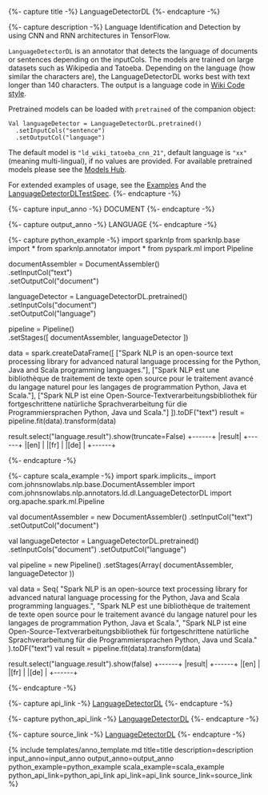 {%- capture title -%}
LanguageDetectorDL
{%- endcapture -%}

{%- capture description -%}
Language Identification and Detection by using CNN and RNN architectures in TensorFlow.

`LanguageDetectorDL` is an annotator that detects the language of documents or sentences depending on the inputCols.
The models are trained on large datasets such as Wikipedia and Tatoeba.
Depending on the language (how similar the characters are), the LanguageDetectorDL works
best with text longer than 140 characters.
The output is a language code in [Wiki Code style](https://en.wikipedia.org/wiki/List_of_Wikipedias).

Pretrained models can be loaded with `pretrained` of the companion object:
```
Val languageDetector = LanguageDetectorDL.pretrained()
  .setInputCols("sentence")
  .setOutputCol("language")
```
The default model is `"ld_wiki_tatoeba_cnn_21"`, default language is `"xx"` (meaning multi-lingual),
if no values are provided.
For available pretrained models please see the [Models Hub](https://nlp.johnsnowlabs.com/models?task=Language+Detection).

For extended examples of usage, see the [Examples](https://github.com/JohnSnowLabs/spark-nlp/blob/master/example/python/annotation/text/english/language-detection/Language_Detection_and_Indentification.ipynb)
And the [LanguageDetectorDLTestSpec](https://github.com/JohnSnowLabs/spark-nlp/blob/master/src/test/scala/com/johnsnowlabs/nlp/annotators/ld/dl/LanguageDetectorDLTestSpec.scala).
{%- endcapture -%}

{%- capture input_anno -%}
DOCUMENT
{%- endcapture -%}

{%- capture output_anno -%}
LANGUAGE
{%- endcapture -%}

{%- capture python_example -%}
import sparknlp
from sparknlp.base import *
from sparknlp.annotator import *
from pyspark.ml import Pipeline

documentAssembler = DocumentAssembler() \
    .setInputCol("text") \
    .setOutputCol("document")

languageDetector = LanguageDetectorDL.pretrained() \
    .setInputCols("document") \
    .setOutputCol("language")

pipeline = Pipeline() \
    .setStages([
      documentAssembler,
      languageDetector
    ])

data = spark.createDataFrame([
    ["Spark NLP is an open-source text processing library for advanced natural language processing for the Python, Java and Scala programming languages."],
    ["Spark NLP est une bibliothèque de traitement de texte open source pour le traitement avancé du langage naturel pour les langages de programmation Python, Java et Scala."],
    ["Spark NLP ist eine Open-Source-Textverarbeitungsbibliothek für fortgeschrittene natürliche Sprachverarbeitung für die Programmiersprachen Python, Java und Scala."]
]).toDF("text")
result = pipeline.fit(data).transform(data)

result.select("language.result").show(truncate=False)
+------+
|result|
+------+
|[en]  |
|[fr]  |
|[de]  |
+------+

{%- endcapture -%}

{%- capture scala_example -%}
import spark.implicits._
import com.johnsnowlabs.nlp.base.DocumentAssembler
import com.johnsnowlabs.nlp.annotators.ld.dl.LanguageDetectorDL
import org.apache.spark.ml.Pipeline

val documentAssembler = new DocumentAssembler()
  .setInputCol("text")
  .setOutputCol("document")

val languageDetector = LanguageDetectorDL.pretrained()
  .setInputCols("document")
  .setOutputCol("language")

val pipeline = new Pipeline()
  .setStages(Array(
    documentAssembler,
    languageDetector
  ))

val data = Seq(
  "Spark NLP is an open-source text processing library for advanced natural language processing for the Python, Java and Scala programming languages.",
  "Spark NLP est une bibliothèque de traitement de texte open source pour le traitement avancé du langage naturel pour les langages de programmation Python, Java et Scala.",
  "Spark NLP ist eine Open-Source-Textverarbeitungsbibliothek für fortgeschrittene natürliche Sprachverarbeitung für die Programmiersprachen Python, Java und Scala."
).toDF("text")
val result = pipeline.fit(data).transform(data)

result.select("language.result").show(false)
+------+
|result|
+------+
|[en]  |
|[fr]  |
|[de]  |
+------+

{%- endcapture -%}

{%- capture api_link -%}
[LanguageDetectorDL](/api/com/johnsnowlabs/nlp/annotators/ld/dl/LanguageDetectorDL)
{%- endcapture -%}

{%- capture python_api_link -%}
[LanguageDetectorDL](/api/python/reference/autosummary/sparknlp/annotator/ld_dl/language_detector_dl/index.html#sparknlp.annotator.ld_dl.language_detector_dl.LanguageDetectorDL)
{%- endcapture -%}

{%- capture source_link -%}
[LanguageDetectorDL](https://github.com/JohnSnowLabs/spark-nlp/tree/master/src/main/scala/com/johnsnowlabs/nlp/annotators/ld/dl/LanguageDetectorDL.scala)
{%- endcapture -%}

{% include templates/anno_template.md
title=title
description=description
input_anno=input_anno
output_anno=output_anno
python_example=python_example
scala_example=scala_example
python_api_link=python_api_link
api_link=api_link
source_link=source_link
%}